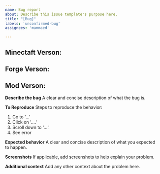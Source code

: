 ```yaml
---
name: Bug report
about: Describe this issue template's purpose here.
title: "[Bug]"
labels: 'unconfirmed-bug'
assignees: 'manmaed'

---
```


**Minectaft Verson:**
 - 

**Forge Verson:**
 - 

**Mod Verson:**
 - 

**Describe the bug**
A clear and concise description of what the bug is.

**To Reproduce**
Steps to reproduce the behavior:
1. Go to '...'
2. Click on '....'
3. Scroll down to '....'
4. See error

**Expected behavior**
A clear and concise description of what you expected to happen.

**Screenshots**
If applicable, add screenshots to help explain your problem.

**Additional context**
Add any other context about the problem here.
